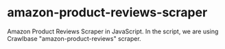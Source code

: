 # amazon-product-reviews-scraper
Amazon Product Reviews Scraper in JavaScript. In the script, we are using Crawlbase "amazon-product-reviews" scraper.
